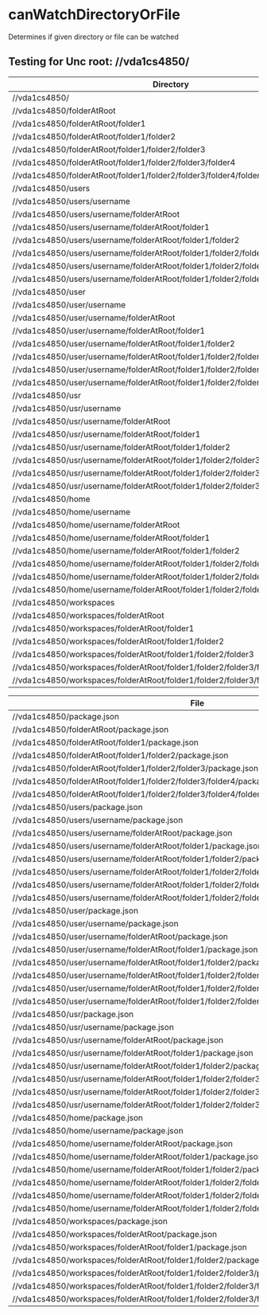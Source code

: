 # canWatchDirectoryOrFile

Determines if given directory or file can be watched

## Testing for Unc root: //vda1cs4850/

| Directory                                                                                     | canWatchDirectoryOrFile |
| --------------------------------------------------------------------------------------------- | ----------------------- |
| //vda1cs4850/                                                                                 | false                   |
| //vda1cs4850/folderAtRoot                                                                     | false                   |
| //vda1cs4850/folderAtRoot/folder1                                                             | false                   |
| //vda1cs4850/folderAtRoot/folder1/folder2                                                     | false                   |
| //vda1cs4850/folderAtRoot/folder1/folder2/folder3                                             | true                    |
| //vda1cs4850/folderAtRoot/folder1/folder2/folder3/folder4                                     | true                    |
| //vda1cs4850/folderAtRoot/folder1/folder2/folder3/folder4/folder5                             | true                    |
| //vda1cs4850/users                                                                            | false                   |
| //vda1cs4850/users/username                                                                   | false                   |
| //vda1cs4850/users/username/folderAtRoot                                                      | false                   |
| //vda1cs4850/users/username/folderAtRoot/folder1                                              | true                    |
| //vda1cs4850/users/username/folderAtRoot/folder1/folder2                                      | true                    |
| //vda1cs4850/users/username/folderAtRoot/folder1/folder2/folder3                              | true                    |
| //vda1cs4850/users/username/folderAtRoot/folder1/folder2/folder3/folder4                      | true                    |
| //vda1cs4850/users/username/folderAtRoot/folder1/folder2/folder3/folder4/folder5              | true                    |
| //vda1cs4850/user                                                                             | false                   |
| //vda1cs4850/user/username                                                                    | false                   |
| //vda1cs4850/user/username/folderAtRoot                                                       | false                   |
| //vda1cs4850/user/username/folderAtRoot/folder1                                               | true                    |
| //vda1cs4850/user/username/folderAtRoot/folder1/folder2                                       | true                    |
| //vda1cs4850/user/username/folderAtRoot/folder1/folder2/folder3                               | true                    |
| //vda1cs4850/user/username/folderAtRoot/folder1/folder2/folder3/folder4                       | true                    |
| //vda1cs4850/user/username/folderAtRoot/folder1/folder2/folder3/folder4/folder5               | true                    |
| //vda1cs4850/usr                                                                              | false                   |
| //vda1cs4850/usr/username                                                                     | false                   |
| //vda1cs4850/usr/username/folderAtRoot                                                        | false                   |
| //vda1cs4850/usr/username/folderAtRoot/folder1                                                | true                    |
| //vda1cs4850/usr/username/folderAtRoot/folder1/folder2                                        | true                    |
| //vda1cs4850/usr/username/folderAtRoot/folder1/folder2/folder3                                | true                    |
| //vda1cs4850/usr/username/folderAtRoot/folder1/folder2/folder3/folder4                        | true                    |
| //vda1cs4850/usr/username/folderAtRoot/folder1/folder2/folder3/folder4/folder5                | true                    |
| //vda1cs4850/home                                                                             | false                   |
| //vda1cs4850/home/username                                                                    | false                   |
| //vda1cs4850/home/username/folderAtRoot                                                       | false                   |
| //vda1cs4850/home/username/folderAtRoot/folder1                                               | true                    |
| //vda1cs4850/home/username/folderAtRoot/folder1/folder2                                       | true                    |
| //vda1cs4850/home/username/folderAtRoot/folder1/folder2/folder3                               | true                    |
| //vda1cs4850/home/username/folderAtRoot/folder1/folder2/folder3/folder4                       | true                    |
| //vda1cs4850/home/username/folderAtRoot/folder1/folder2/folder3/folder4/folder5               | true                    |
| //vda1cs4850/workspaces                                                                       | false                   |
| //vda1cs4850/workspaces/folderAtRoot                                                          | false                   |
| //vda1cs4850/workspaces/folderAtRoot/folder1                                                  | true                    |
| //vda1cs4850/workspaces/folderAtRoot/folder1/folder2                                          | true                    |
| //vda1cs4850/workspaces/folderAtRoot/folder1/folder2/folder3                                  | true                    |
| //vda1cs4850/workspaces/folderAtRoot/folder1/folder2/folder3/folder4                          | true                    |
| //vda1cs4850/workspaces/folderAtRoot/folder1/folder2/folder3/folder4/folder5                  | true                    |

| File                                                                                          | canWatchDirectoryOrFile |
| --------------------------------------------------------------------------------------------- | ----------------------- |
| //vda1cs4850/package.json                                                                     | false                   |
| //vda1cs4850/folderAtRoot/package.json                                                        | false                   |
| //vda1cs4850/folderAtRoot/folder1/package.json                                                | false                   |
| //vda1cs4850/folderAtRoot/folder1/folder2/package.json                                        | true                    |
| //vda1cs4850/folderAtRoot/folder1/folder2/folder3/package.json                                | true                    |
| //vda1cs4850/folderAtRoot/folder1/folder2/folder3/folder4/package.json                        | true                    |
| //vda1cs4850/folderAtRoot/folder1/folder2/folder3/folder4/folder5/package.json                | true                    |
| //vda1cs4850/users/package.json                                                               | false                   |
| //vda1cs4850/users/username/package.json                                                      | false                   |
| //vda1cs4850/users/username/folderAtRoot/package.json                                         | true                    |
| //vda1cs4850/users/username/folderAtRoot/folder1/package.json                                 | true                    |
| //vda1cs4850/users/username/folderAtRoot/folder1/folder2/package.json                         | true                    |
| //vda1cs4850/users/username/folderAtRoot/folder1/folder2/folder3/package.json                 | true                    |
| //vda1cs4850/users/username/folderAtRoot/folder1/folder2/folder3/folder4/package.json         | true                    |
| //vda1cs4850/users/username/folderAtRoot/folder1/folder2/folder3/folder4/folder5/package.json | true                    |
| //vda1cs4850/user/package.json                                                                | false                   |
| //vda1cs4850/user/username/package.json                                                       | false                   |
| //vda1cs4850/user/username/folderAtRoot/package.json                                          | true                    |
| //vda1cs4850/user/username/folderAtRoot/folder1/package.json                                  | true                    |
| //vda1cs4850/user/username/folderAtRoot/folder1/folder2/package.json                          | true                    |
| //vda1cs4850/user/username/folderAtRoot/folder1/folder2/folder3/package.json                  | true                    |
| //vda1cs4850/user/username/folderAtRoot/folder1/folder2/folder3/folder4/package.json          | true                    |
| //vda1cs4850/user/username/folderAtRoot/folder1/folder2/folder3/folder4/folder5/package.json  | true                    |
| //vda1cs4850/usr/package.json                                                                 | false                   |
| //vda1cs4850/usr/username/package.json                                                        | false                   |
| //vda1cs4850/usr/username/folderAtRoot/package.json                                           | true                    |
| //vda1cs4850/usr/username/folderAtRoot/folder1/package.json                                   | true                    |
| //vda1cs4850/usr/username/folderAtRoot/folder1/folder2/package.json                           | true                    |
| //vda1cs4850/usr/username/folderAtRoot/folder1/folder2/folder3/package.json                   | true                    |
| //vda1cs4850/usr/username/folderAtRoot/folder1/folder2/folder3/folder4/package.json           | true                    |
| //vda1cs4850/usr/username/folderAtRoot/folder1/folder2/folder3/folder4/folder5/package.json   | true                    |
| //vda1cs4850/home/package.json                                                                | false                   |
| //vda1cs4850/home/username/package.json                                                       | false                   |
| //vda1cs4850/home/username/folderAtRoot/package.json                                          | true                    |
| //vda1cs4850/home/username/folderAtRoot/folder1/package.json                                  | true                    |
| //vda1cs4850/home/username/folderAtRoot/folder1/folder2/package.json                          | true                    |
| //vda1cs4850/home/username/folderAtRoot/folder1/folder2/folder3/package.json                  | true                    |
| //vda1cs4850/home/username/folderAtRoot/folder1/folder2/folder3/folder4/package.json          | true                    |
| //vda1cs4850/home/username/folderAtRoot/folder1/folder2/folder3/folder4/folder5/package.json  | true                    |
| //vda1cs4850/workspaces/package.json                                                          | false                   |
| //vda1cs4850/workspaces/folderAtRoot/package.json                                             | true                    |
| //vda1cs4850/workspaces/folderAtRoot/folder1/package.json                                     | true                    |
| //vda1cs4850/workspaces/folderAtRoot/folder1/folder2/package.json                             | true                    |
| //vda1cs4850/workspaces/folderAtRoot/folder1/folder2/folder3/package.json                     | true                    |
| //vda1cs4850/workspaces/folderAtRoot/folder1/folder2/folder3/folder4/package.json             | true                    |
| //vda1cs4850/workspaces/folderAtRoot/folder1/folder2/folder3/folder4/folder5/package.json     | true                    |

